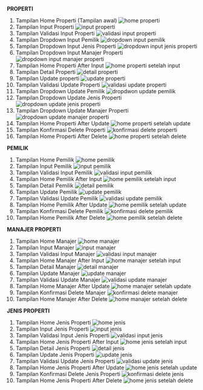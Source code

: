 **PROPERTI**
1. Tampilan Home Properti (Tampilan awal)
   ![home properti](https://github.com/user-attachments/assets/88b1d100-9a8b-450f-9a49-6cecde0a6e36)
2. Tampilan Input Properti
   ![input properti](https://github.com/user-attachments/assets/15f3403c-be9d-41d7-ae63-f9890225b4cb)
3. Tampilan Validasi Input Properti
   ![validasi input properti](https://github.com/user-attachments/assets/df7b4a6c-81ab-4cfa-8e6c-3f6c00885b0b)
4. Tampilan Dropdown Input Pemilik
   ![dropdown input pemilik](https://github.com/user-attachments/assets/e98a6958-6b65-41c6-acb2-22b7c58e376c)
5. Tampilan Dropdown Input Jenis Properti
   ![dropdown input jenis properti](https://github.com/user-attachments/assets/7105d2e8-5ea1-458b-88fc-acb7dc74f83a)
6. Tampilan Dropdown Input Manajer Properti
   ![dropdown input manajer properti](https://github.com/user-attachments/assets/fcb29764-12a5-4d0e-94d8-06084ebaae8b)
7. Tampilan Home Properti After Input
   ![home properti setelah input](https://github.com/user-attachments/assets/4fbba124-41f7-4e6a-a7cc-bbb7da050f70)
8. Tampilan Detail Properti
   ![detail properti](https://github.com/user-attachments/assets/e01fee35-b090-43c3-8547-b92dd1703d12)
9. Tampilan Update properti
   ![update properti](https://github.com/user-attachments/assets/db143dee-2e51-45cd-9377-1c58260b881f)
10. Tampilan Validasi Update Properti
    ![validasi update properti](https://github.com/user-attachments/assets/5f29b1dc-f0b0-4e2e-a2dd-e1f2ca2391eb)
11. Tampilan Dropdown Update Pemilik
    ![dropdwon update pemilik](https://github.com/user-attachments/assets/f90aa724-b35e-4184-b697-6939b8d97b45)
12. Tampilan Dropdown Update Jenis Properti
    ![dropdown update jenis properti](https://github.com/user-attachments/assets/72ba2cd5-0299-4231-80a1-e55e12b3c3c0)
13. Tampilan Dropdown Update Manajer Properti
    ![dropdown update manajer properti](https://github.com/user-attachments/assets/a7d189de-653a-4659-ad0c-02b4946f5c72)
14. Tampilan Home Properti After Update
    ![home properti setelah update](https://github.com/user-attachments/assets/7ff9a103-155c-4fbc-8112-e7088f848f4b)
15. Tampilan Konfirmasi Delete Properti
    ![konfirmasi delete properti](https://github.com/user-attachments/assets/6b863389-0012-4cea-85b3-85c4296f0db8)
16. Tampilan Home Properti After Delete
    ![home properti setelah delete](https://github.com/user-attachments/assets/9865f9ce-66ac-4e6c-864b-b07150a55418)


**PEMILIK**
1. Tampilan Home Pemilik
   ![home pemilik](https://github.com/user-attachments/assets/fca245b8-aa56-4f88-af1e-04a8d1294d43)
2. Tampilan Input Pemilik
   ![input pemilik](https://github.com/user-attachments/assets/4533c79c-e451-44b3-a7c9-78f86c340bc9)
3. Tampilan Validasi Input Pemilik
   ![validasi input pemilik](https://github.com/user-attachments/assets/a78fd8c4-db9c-479c-a760-629082cdd9ba)
4. Tampilan Home Pemilik After Input
   ![home pemilik setelah input](https://github.com/user-attachments/assets/073f03f7-4932-49a6-bd66-565eb388e3ac)
5. Tampilan Detail Pemilik
   ![detail pemilik](https://github.com/user-attachments/assets/ae5075ea-b9a3-46a2-a486-ddab7d188234)
6. Tampilan Update Pemilik
   ![update pemilik](https://github.com/user-attachments/assets/0607f4f7-433b-4b87-85c2-abd36371c17b)
7. Tampilan Validasi Update Pemilik
   ![validasi update pemilik](https://github.com/user-attachments/assets/7560ade3-40d7-4bf8-a3e9-85842f807e72)
8. Tampilan Home Pemilik After Update
   ![home pemilik setelah update](https://github.com/user-attachments/assets/0e0d3554-2ce0-44a0-b280-aa7580beaaa0)
9. Tampilan Konfirmasi Delete Pemilik
   ![konfirmasi delete pemilik](https://github.com/user-attachments/assets/b7da40d6-301c-4f1d-afea-e65bd035726e)
10. Tampilan Home Pemilik After Delete
    ![home pemilik setelah delete](https://github.com/user-attachments/assets/8f79bd16-54ce-41fb-a7af-76788d5deefe)


**MANAJER PROPERTI**
1. Tampilan Home Manajer
   ![home manajer](https://github.com/user-attachments/assets/8e95dcc2-5a2f-4fb8-8c4e-424cfea11259)
2. Tampilan Input Manajer
   ![input manajer](https://github.com/user-attachments/assets/0451c44a-05a2-471d-bc6f-1eb59f346db4)
3. Tampilan Validasi Input Manajer
   ![validasi input manajer](https://github.com/user-attachments/assets/daa60137-db20-4d98-ae11-d1ade928b09b)
4. Tampilan Home Manajer After Input
   ![home manajer setelah input](https://github.com/user-attachments/assets/850f3009-e4a8-4f8d-85a9-ab583c64072b)
5. Tampilan Detail Manajer
   ![detail manajer](https://github.com/user-attachments/assets/d5df3179-a986-47eb-8d3f-ece3541b3a0b)
6. Tampilan Update Manajer
   ![update manajer](https://github.com/user-attachments/assets/64771aee-60c1-4bc6-9977-e2c57940de41)
7. Tampilan Validasi Update Manajer
   ![validasi update manajer](https://github.com/user-attachments/assets/aab3bc59-8134-4f72-ab54-3a7e2476b182)
8. Tampilan Home Manajer After Update
   ![home manajer setelah update](https://github.com/user-attachments/assets/2b182f1a-bdc5-4a0a-b23e-894eba3bd1b2)
9. Tampilan Konfirmasi Delete Manajer
   ![konfirmasi delete manajer](https://github.com/user-attachments/assets/9ff8d070-af84-4d75-b7f3-4a5869e41b65)
10. Tampilan Home Manajer After Delete
    ![home manajer setelah delete](https://github.com/user-attachments/assets/0d8de28d-1186-4aed-952b-98ef83a84707)


**JENIS PROPERTI**
1. Tampilan Home Jenis Properti
   ![home jenis](https://github.com/user-attachments/assets/fe76c125-cc1e-412e-995e-bb20aa8a84f8)
2. Tampilan Input Jenis Properti
   ![input jenis](https://github.com/user-attachments/assets/c1907b5e-b5c8-4b87-ab26-f86c6e0c4f20)
3. Tampilan Validasi Input Jenis Properti
   ![validasi input jenis](https://github.com/user-attachments/assets/cbee07e2-ff00-4686-b147-ce4b43f38d42)
4. Tampilan Home Jenis Properti After Input
   ![home jenis setelah input](https://github.com/user-attachments/assets/712e3241-5165-47d4-b83c-c3bb92d56cc4)
5. Tampilan Detail Jenis Properti
   ![detail jenis](https://github.com/user-attachments/assets/156d9b90-f30b-49a9-8179-7531749c7516)
6. Tampilan Update Jenis Properti
   ![update jenis](https://github.com/user-attachments/assets/eaded1f3-7155-4e19-a628-082ba13fffe1)
7. Tampilan Validasi Update Jenis Properti
   ![validasi update jenis](https://github.com/user-attachments/assets/272ae4f8-ab03-4799-8b4f-8727870ede64)
8. Tampilan Home Jenis Properti After Update
   ![home jenis setelah update](https://github.com/user-attachments/assets/d1f76696-e70b-4fac-ad46-46645be8a498)
9. Tampilan Konfirmasi Delete Jenis Properti
   ![konfirmasi delete jenis](https://github.com/user-attachments/assets/535f0685-1f0a-414c-b8e6-6085df87f290)
10. Tampilan Home Jenis Properti After Delete
    ![home jenis setelah delete](https://github.com/user-attachments/assets/dd9b8aaf-dcdf-4d08-92b5-d2072f5d9f64)
